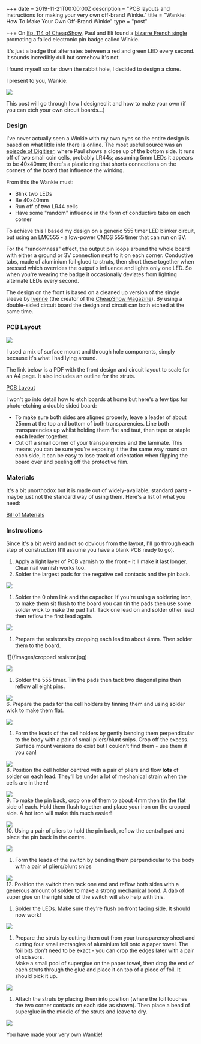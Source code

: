 +++
date = 2019-11-21T00:00:00Z
description = "PCB layouts and instructions for making your very own off-brand Winkie."
title = "Wankie: How To Make Your Own Off-Brand Winkie"
type = "post"

+++
On [Ep. 114 of CheapShow](https://www.thecheapshow.co.uk/ep-114-winkie), Paul and Eli found a [bizarre French single](https://soundcloud.com/france80officiel/winkie-winkie-le-clin-doeil-electronique) promoting a failed electronic pin badge called Winkie.

It's just a badge that alternates between a red and green LED every second. It sounds incredibly dull but somehow it's not.

I found myself so far down the rabbit hole, I decided to design a clone.

I present to you, Wankie:

![](/images/finished-product.jpg)

This post will go through how I designed it and how to make your own (if you can etch your own circuit boards...)

### Design

I've never actually seen a Winkie with my own eyes so the entire design is based on what little info there is online. The most useful source was an [episode of Digitiser](https://www.youtube.com/watch?v=bVtuyyX0Aeg), where Paul shows a close up of the bottom side. It runs off of two small coin cells, probably LR44s;  assuming 5mm LEDs it appears to be 40x40mm; there's a plastic ring that shorts connections on the corners of the board that influence the winking.

From this the Wankie must:

* Blink two LEDs
* Be 40x40mm
* Run off of two LR44 cells
* Have some "random" influence in the form of conductive tabs on each corner

To achieve this I based my design on a generic 555 timer LED blinker circuit, but using an LMC555 - a low-power CMOS 555 timer that can run on 3V.

For the "randomness" effect, the output pin loops around the whole board with either a ground or 3V connection next to it on each corner. Conductive tabs, made of aluminium foil glued to struts, then short these together when pressed which overrides the output's influence and lights only one LED. So when you're wearing the badge it occasionally deviates from lighting alternate LEDs every second.

The design on the front is based on a cleaned up version of the single sleeve by [Ivenne](https://twitter.com/Ivenne_NL) (the creator of the [CheapShow Magazine](https://www.cheapmag.shop/)). By using a double-sided circuit board the design and circuit can both etched at the same time.

### PCB Layout

![](/images/pcb-layout-annotated.jpg)

I used a mix of surface mount and through hole components, simply because it's what I had lying around.

The link below is a PDF with the front design and circuit layout to scale for an A4 page. It also includes an outline for the struts.

[PCB Layout](https://drive.google.com/file/d/1G-mmLmWoUyeC-S6W-NTwl_hBmtrIUGoF/view?usp=sharing "PCB Layout")

I won't go into detail how to etch boards at home but here's a few tips for photo-etching a double sided board:

* To make sure both sides are aligned properly, leave a leader of about 25mm at the top and bottom of both transparencies. Line both transparencies up whilst holding them flat and taut, then tape or staple **each** leader together.
* Cut off a small corner of your transparencies and the laminate. This means you can be sure you're exposing it the the same way round on each side, it can be easy to lose track of orientation when flipping the board over and peeling off the protective film.

### Materials

It's a bit unorthodox but it is made out of widely-available, standard parts - maybe just not the standard way of using them. Here's a list of what you need:

[Bill of Materials](https://docs.google.com/spreadsheets/d/1p3rOqLWnDMtnXX7NXCRcTw4L4Kr5cC3prt3LqJf37A0/edit?usp=sharing "Bill of Materials")

### Instructions

Since it's a bit weird and not so obvious from the layout, I'll go through each step of construction (I'll assume you have a blank PCB ready to go).

1. Apply a light layer of PCB varnish to the front - it'll make it last longer. Clear nail varnish works too.
2. Solder the largest pads for the negative cell contacts and the pin back.

![](/images/soldering-1.jpg)

1. Solder the 0 ohm link and the capacitor. If you're using a soldering iron, to make them sit flush to the board you can tin the pads then use some solder wick to make the pad flat. Tack one lead on and solder other lead then reflow the first lead again.

![](/images/soldering-2.jpg)

1. Prepare the resistors by cropping each lead to about 4mm. Then solder them to the board.

![](/images/cropped resistor.jpg)

![](/images/soldering-3.jpg)

1. Solder the 555 timer. Tin the pads then tack two diagonal pins then reflow all eight pins.

![](/images/soldering-4.jpg)  
6\. Prepare the pads for the cell holders by tinning them and using solder wick to make them flat.

![](/images/soldering-5.jpg)

1. Form the leads of the cell holders by gently bending them perpendicular to the body with a pair of small pliers/blunt snips. Crop off the excess. Surface mount versions do exist but I couldn't find them - use them if you can!

![](/images/cell-holder-folded.jpg)  
8\. Position the cell holder centred with a pair of pliers and flow **lots** of solder on each lead. They'll be under a lot of mechanical strain when the cells are in them!

![](/images/soldering-6.jpg)  
9\. To make the pin back, crop one of them to about 4mm then tin the flat side of each. Hold them flush together and place your iron on the cropped side. A hot iron will make this much easier!

![](/images/pin-back-assembly.jpg)  
10\. Using a pair of pliers to hold the pin back, reflow the central pad and place the pin back in the centre.

![](/images/soldering-7.jpg)

1. Form the leads of the switch by bending them perpendicular to the body with a pair of pliers/blunt snips

![](/images/dip-switch-bend.jpg)  
12\. Position the switch then tack one end and reflow both sides with a generous amount of solder to make a strong mechanical bond. A dab of super glue on the right side of the switch will also help with this.

1. Solder the LEDs. Make sure they're flush on front facing side. It should now work!

![](/images/soldering-8.jpg)

1. Prepare the struts by cutting them out from your transparency sheet and cutting four small rectangles of aluminium foil onto a paper towel. The foil bits don't need to be exact - you can crop the edges later with a pair of scissors.  
   Make a small pool of superglue on the paper towel, then drag the end of each struts through the glue and place it on top of a piece of foil. It should pick it up.

![](/images/tabs.jpg)

1. Attach the struts by placing them into position (where the foil touches the two corner contacts on each side as shown). Then place a bead of superglue in the middle of the struts and leave to dry.

![](/images/final-circuit-side.jpg)

You have made your very own Wankie!